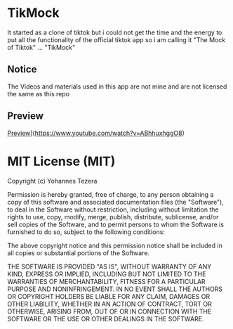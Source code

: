 # TikMock
It started as a clone of tiktok but i could not get the time and the energy to put all the functionality
of the official tiktok app so i am calling it "The Mock of Tiktok" ... "TikMock"

## Notice
The Videos and materials used in this app are not mine and are not licensed the same as this repo

## Preview
[Preview](https://img.youtube.com/vi/YOUTUBE_VIDEO_ID_HERE/0.jpg)](https://www.youtube.com/watch?v=ABhhuxhggO8)

# MIT License (MIT)

Copyright (c) Yohannes Tezera

Permission is hereby granted, free of charge, to any person obtaining a copy of this software and associated documentation files (the "Software"), to deal in the Software without restriction, including without limitation the rights to use, copy, modify, merge, publish, distribute, sublicense, and/or sell copies of the Software, and to permit persons to whom the Software is furnished to do so, subject to the following conditions:

The above copyright notice and this permission notice shall be included in all copies or substantial portions of the Software.

THE SOFTWARE IS PROVIDED "AS IS", WITHOUT WARRANTY OF ANY KIND, EXPRESS OR IMPLIED, INCLUDING BUT NOT LIMITED TO THE WARRANTIES OF MERCHANTABILITY, FITNESS FOR A PARTICULAR PURPOSE AND NONINFRINGEMENT. IN NO EVENT SHALL THE AUTHORS OR COPYRIGHT HOLDERS BE LIABLE FOR ANY CLAIM, DAMAGES OR OTHER LIABILITY, WHETHER IN AN ACTION OF CONTRACT, TORT OR OTHERWISE, ARISING FROM, OUT OF OR IN CONNECTION WITH THE SOFTWARE OR THE USE OR OTHER DEALINGS IN THE SOFTWARE.
